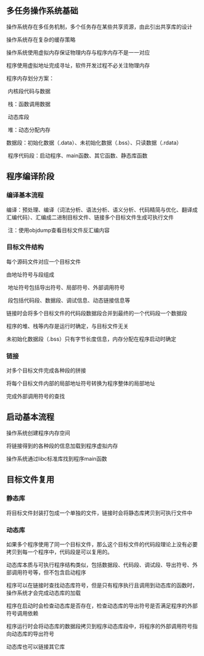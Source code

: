## 多任务操作系统基础

操作系统存在多任务机制，多个任务存在某些共享资源，由此引出共享库的设计

操作系统存在复杂的缓存策略

操作系统使用虚拟内存保证物理内存与程序内存不是一一对应

程序使用虚拟地址完成寻址，软件开发过程不必关注物理内存

程序内存划分方案：

​	内核段代码与数据

​	栈：函数调用数据

​	动态库段

​	堆：动态分配内存

​	数据段：初始化数据（.data）、未初始化数据（.bss）、只读数据（.rdata）

​	程序代码段：启动程序、main函数、其它函数、静态库函数

## 程序编译阶段

### 编译基本流程

编译：预处理、编译（词法分析、语法分析、语义分析、代码精简与优化、翻译成汇编代码）、汇编成二进制目标文件、链接多个目标文件生成可执行文件

​	注：使用objdump查看目标文件反汇编内容

### 目标文件结构

每个源码文件对应一个目标文件

由地址符号与段组成

​	地址符号包括导出符号、局部符号、外部调用符号

​	段包括代码段、数据段、调试信息、动态链接信息等

链接时会将多个目标文件的代码段数据段合并到最终的一个代码段一个数据段

程序的堆、栈等内存是运行时确定，与目标文件无关

未初始化数据段（.bss）只有字节长度信息，内存分配在程序启动时确定

### 链接

对多个目标文件完成各种段的拼接

将每个目标文件内部的局部地址符号转换为程序整体的局部地址

完成外部调用符号的查找

## 启动基本流程

操作系统创建程序内存空间

将链接得到的各种段的信息加载到程序虚拟内存

操作系统通过libc标准库找到程序main函数

## 目标文件复用

### 静态库

将目标文件封装打包成一个单独的文件，链接时会将静态库拷贝到可执行文件中

### 动态库

如果多个程序使用了同一个目标文件，那么这个目标文件的代码段理论上没有必要拷贝到每一个程序中，代码段是可以复用的。

动态库本质与可执行程序结构类似，包括数据段、代码段、调试段、导出符号、外部调用符号等，但不包含启动程序

程序可以在链接时查找动态库符号，但是只有程序执行且调用到动态库的函数时，操作系统才会完成动态库的加载

程序在启动时会检查动态库是否存在，检查动态库的导出符号是否满足程序的外部符号调用依赖

程序运行时会将动态库的数据段拷贝到程序动态库段中，将程序的外部调用符号指向动态库的导出符号

动态库也可以链接其它库